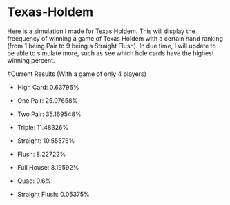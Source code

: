# Texas-Holdem
Here is a simulation I made for Texas Holdem. This will display the freequency of winning a game of Texas Holdem with a certain hand ranking (from 1 being Pair to 9 being a Straight Flush). In due time, I will update to be able to simulate more, such as see which hole cards have the highest winning percent.

#Current Results (With a game of only 4 players)

- High Card: 0.63796%

- One Pair: 25.07658%

- Two Pair: 35.169548%

- Triple: 11.48326%

- Straight: 10.55576%

- Flush: 8.22722%

- Full House: 8.19592%

- Quad: 0.6%

- Straight Flush: 0.05375%

